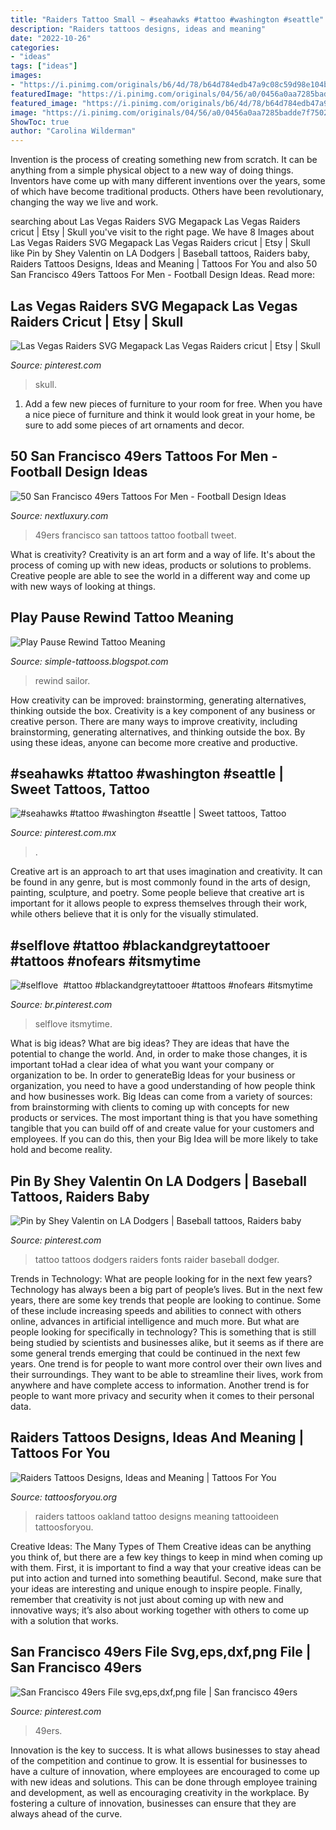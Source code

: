 ```yaml
---
title: "Raiders Tattoo Small ~ #seahawks #tattoo #washington #seattle"
description: "Raiders tattoos designs, ideas and meaning"
date: "2022-10-26"
categories:
- "ideas"
tags: ["ideas"]
images:
- "https://i.pinimg.com/originals/b6/4d/78/b64d784edb47a9c08c59d98e104b9ad8.jpg"
featuredImage: "https://i.pinimg.com/originals/04/56/a0/0456a0aa7285badde7f750204ef16dc9.jpg"
featured_image: "https://i.pinimg.com/originals/b6/4d/78/b64d784edb47a9c08c59d98e104b9ad8.jpg"
image: "https://i.pinimg.com/originals/04/56/a0/0456a0aa7285badde7f750204ef16dc9.jpg"
ShowToc: true
author: "Carolina Wilderman"
---
```



Invention is the process of creating something new from scratch. It can be anything from a simple physical object to a new way of doing things. Inventors have come up with many different inventions over the years, some of which have become traditional products. Others have been revolutionary, changing the way we live and work.

	

		
searching about Las Vegas Raiders SVG Megapack Las Vegas Raiders cricut | Etsy | Skull you've visit to the right page. We have 8 Images about Las Vegas Raiders SVG Megapack Las Vegas Raiders cricut | Etsy | Skull like Pin by Shey Valentin on LA Dodgers | Baseball tattoos, Raiders baby, Raiders Tattoos Designs, Ideas and Meaning | Tattoos For You and also 50 San Francisco 49ers Tattoos For Men - Football Design Ideas. Read more:
		
    
## Las Vegas Raiders SVG Megapack Las Vegas Raiders Cricut | Etsy | Skull

<img loading=lazy src="https://i.pinimg.com/originals/b6/4d/78/b64d784edb47a9c08c59d98e104b9ad8.jpg" onerror="this.onerror=null;this.src='https://tse3.mm.bing.net/th?id=OIP.r9FktkQizmCqsmNCfPf4ZwHaKw&amp;pid=15.1';" alt="Las Vegas Raiders SVG Megapack Las Vegas Raiders cricut | Etsy | Skull">

_Source: pinterest.com_

>skull. 

	

1. Add a few new pieces of furniture to your room for free. When you have a nice piece of furniture and think it would look great in your home, be sure to add some pieces of art ornaments and decor.

    
## 50 San Francisco 49ers Tattoos For Men - Football Design Ideas

<img loading=lazy src="http://nextluxury.com/wp-content/uploads/outer-forearm-tattoo-with-ripped-skin-design-san-francisco-49ers-theme-for-men.jpg" onerror="this.onerror=null;this.src='https://tse4.mm.bing.net/th?id=OIP.guDMI1GLucbbWVkKoNcJhQHaHa&amp;pid=15.1';" alt="50 San Francisco 49ers Tattoos For Men - Football Design Ideas">

_Source: nextluxury.com_

>49ers francisco san tattoos tattoo football tweet. 

	

What is creativity?
Creativity is an art form and a way of life. It's about the process of coming up with new ideas, products or solutions to problems. Creative people are able to see the world in a different way and come up with new ways of looking at things.

    
## Play Pause Rewind Tattoo Meaning

<img loading=lazy src="https://lookaside.fbsbx.com/lookaside/crawler/media/?media_id=1865126306851199" onerror="this.onerror=null;this.src='https://tse3.mm.bing.net/th?id=OIP.bIFfnkb-7hGiytwtz1sWHAHaDh&amp;pid=15.1';" alt="Play Pause Rewind Tattoo Meaning">

_Source: simple-tattooss.blogspot.com_

>rewind sailor. 

	

How creativity can be improved: brainstorming, generating alternatives, thinking outside the box.
Creativity is a key component of any business or creative person. There are many ways to improve creativity, including brainstorming, generating alternatives, and thinking outside the box. By using these ideas, anyone can become more creative and productive.

    
## #seahawks #tattoo #washington #seattle | Sweet Tattoos, Tattoo

<img loading=lazy src="https://i.pinimg.com/originals/04/56/a0/0456a0aa7285badde7f750204ef16dc9.jpg" onerror="this.onerror=null;this.src='https://tse3.mm.bing.net/th?id=OIP.SXQNX8_IsfiIsziws6bNdQHaGK&amp;pid=15.1';" alt="#seahawks #tattoo #washington #seattle | Sweet tattoos, Tattoo">

_Source: pinterest.com.mx_

>. 

	

Creative art is an approach to art that uses imagination and creativity. It can be found in any genre, but is most commonly found in the arts of design, painting, sculpture, and poetry. Some people believe that creative art is important for it allows people to express themselves through their work, while others believe that it is only for the visually stimulated.

    
## #selflove ️ #tattoo #blackandgreytattooer #tattoos #nofears #itsmytime

<img loading=lazy src="https://i.pinimg.com/originals/ea/c0/7a/eac07ae3dce610a879341db840ce322a.jpg" onerror="this.onerror=null;this.src='https://tse3.mm.bing.net/th?id=OIP.hvbMn-tWNb1kuI6Xa5PQugHaHa&amp;pid=15.1';" alt="#selflove ️ #tattoo #blackandgreytattooer #tattoos #nofears #itsmytime">

_Source: br.pinterest.com_

>selflove itsmytime. 

	

What is big ideas?
What are big ideas? They are ideas that have the potential to change the world. And, in order to make those changes, it is important toHad a clear idea of what you want your company or organization to be.  In order to generateBig Ideas for your business or organization, you need to have a good understanding of how people think and how businesses work. Big Ideas can come from a variety of sources: from brainstorming with clients to coming up with concepts for new products or services.
The most important thing is that you have something tangible that you can build off of and create value for your customers and employees. If you can do this, then your Big Idea will be more likely to take hold and become reality.

    
## Pin By Shey Valentin On LA Dodgers | Baseball Tattoos, Raiders Baby

<img loading=lazy src="https://i.pinimg.com/originals/c5/be/85/c5be85f1f43bfd5174cd73d33cc70d37.jpg" onerror="this.onerror=null;this.src='https://tse3.mm.bing.net/th?id=OIP.0c1KKcWHdAMVPMrLoq8K0QHaG_&amp;pid=15.1';" alt="Pin by Shey Valentin on LA Dodgers | Baseball tattoos, Raiders baby">

_Source: pinterest.com_

>tattoo tattoos dodgers raiders fonts raider baseball dodger. 

	

Trends in Technology: What are people looking for in the next few years?
Technology has always been a big part of people’s lives. But in the next few years, there are some key trends that people are looking to continue. 
Some of these include increasing speeds and abilities to connect with others online, advances in artificial intelligence and much more. 
But what are people looking for specifically in technology? This is something that is still being studied by scientists and businesses alike, but it seems as if there are some general trends emerging that could be continued in the next few years. 
One trend is for people to want more control over their own lives and their surroundings. They want to be able to streamline their lives, work from anywhere and have complete access to information. 
Another trend is for people to want more privacy and security when it comes to their personal data.

    
## Raiders Tattoos Designs, Ideas And Meaning | Tattoos For You

<img loading=lazy src="https://www.tattoosforyou.org/wp-content/uploads/2016/02/Oakland-Raiders-Tattoos.jpg" onerror="this.onerror=null;this.src='https://tse3.mm.bing.net/th?id=OIP.G29cItAPlxlbq1-DvB2-fQHaI2&amp;pid=15.1';" alt="Raiders Tattoos Designs, Ideas and Meaning | Tattoos For You">

_Source: tattoosforyou.org_

>raiders tattoos oakland tattoo designs meaning tattooideen tattoosforyou. 

	

Creative Ideas: The Many Types of Them
Creative ideas can be anything you think of, but there are a few key things to keep in mind when coming up with them. First, it is important to find a way that your creative ideas can be put into action and turned into something beautiful. Second, make sure that your ideas are interesting and unique enough to inspire people. Finally, remember that creativity is not just about coming up with new and innovative ways; it’s also about working together with others to come up with a solution that works.

    
## San Francisco 49ers File Svg,eps,dxf,png File | San Francisco 49ers

<img loading=lazy src="https://i.pinimg.com/736x/d1/ae/d5/d1aed5f01a24617b48f3e7c8bf708f83.jpg" onerror="this.onerror=null;this.src='https://tse2.mm.bing.net/th?id=OIP.utsKhAOywU0dwVoJvDtqYQHaHa&amp;pid=15.1';" alt="San Francisco 49ers File svg,eps,dxf,png file | San francisco 49ers">

_Source: pinterest.com_

>49ers. 

	

Innovation is the key to success. It is what allows businesses to stay ahead of the competition and continue to grow. It is essential for businesses to have a culture of innovation, where employees are encouraged to come up with new ideas and solutions. This can be done through employee training and development, as well as encouraging creativity in the workplace. By fostering a culture of innovation, businesses can ensure that they are always ahead of the curve.

